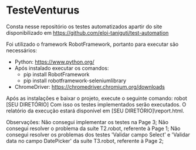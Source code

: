 # TesteVenturus

Consta nesse repositório os testes automatizados apartir do site disponibilizado em https://github.com/eloi-taniguti/test-automation

Foi utilizado o framework RobotFramework, portanto para executar são necessários:
  - Python: https://www.python.org/
  - Após instalado executar os comandos:
    - pip install RobotFramework
    - pip install robotframework-seleniumlibrary
  - ChromeDriver: https://chromedriver.chromium.org/downloads
  
Após as instalações e baixar o projeto, execute o seguinte comando:
  robot [SEU DIRETÓRIO]
  Com isso os testes implementados serão executados. O relatório da execução estará disponível em [SEU DIRETÓRIO]\report.html.
  
 Observações:
  Não consegui implementar os testes na Page 3;
  Não consegui resolver o problema da suíte T2.robot, referente à Page 1;
  Não consegui resolver os problemas dos testes 'Validar campo Select' e 'Validar data no campo DatePicker' da suíte T3.robot, referente à Page 2;

